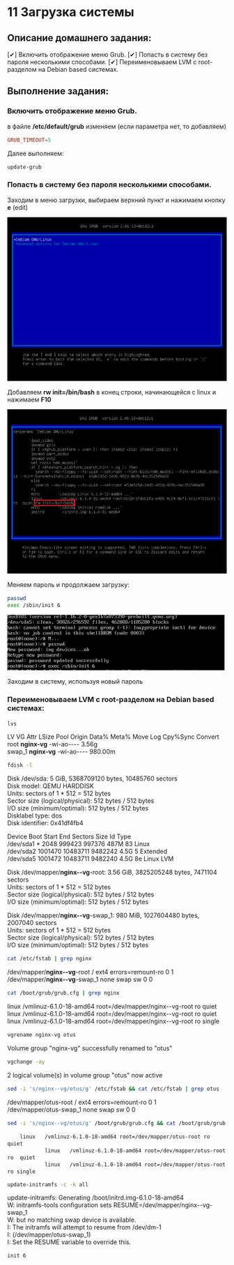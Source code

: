 # 11 Загрузка системы

## Описание домашнего задания:  
  [✔] Включить отображение меню Grub.
  [✔] Попасть в систему без пароля несколькими способами.
  [✔] Переименовываем LVM с root-разделом на Debian based системах.

## Выполнение задания:

### Включить отображение меню Grub.
в файле **/etc/default/grub** изменяем (если параметра нет, то добавляем)

```conf
GRUB_TIMEOUT=5
```

Далее выполняем:
```bash
update-grub
```

### Попасть в систему без пароля несколькими способами.

Заходим в меню загрузки, выбираем верхний пункт и нажимаем кнопку **e** (edit)

![root_password](./change_the_root_password_01.png)

Добавляем **rw init=/bin/bash** в конец строки, начинающейся с linux и нажимаем **F10**

![root_password](./change_the_root_password_02.png)

Меняем пароль и продолжаем загрузку:

```bash
passwd
exec /sbin/init 6
```

![root_password](./change_the_root_password_03.png)

Заходим в систему, используя новый пароль

### Переименовываем LVM с root-разделом на Debian based системах:

```bash
lvs
```  
LV     VG       Attr       LSize   Pool Origin Data%  Meta%  Move Log Cpy%Sync Convert  
root   **nginx-vg** -wi-ao----   3.56g  
swap_1 **nginx-vg** -wi-ao---- 980.00m  

```bash
fdisk -l
```  
Disk /dev/sda: 5 GiB, 5368709120 bytes, 10485760 sectors  
Disk model: QEMU HARDDISK  
Units: sectors of 1 * 512 = 512 bytes  
Sector size (logical/physical): 512 bytes / 512 bytes  
I/O size (minimum/optimal): 512 bytes / 512 bytes  
Disklabel type: dos  
Disk identifier: 0x41df4fb4  

Device     Boot   Start      End Sectors  Size Id Type  
/dev/sda1  *       2048   999423  997376  487M 83 Linux  
/dev/sda2       1001470 10483711 9482242  4.5G  5 Extended  
/dev/sda5       1001472 10483711 9482240  4.5G 8e Linux LVM  

Disk /dev/mapper/**nginx--vg**-root: 3.56 GiB, 3825205248 bytes, 7471104 sectors  
Units: sectors of 1 * 512 = 512 bytes  
Sector size (logical/physical): 512 bytes / 512 bytes  
I/O size (minimum/optimal): 512 bytes / 512 bytes  

Disk /dev/mapper/**nginx--vg**-swap_1: 980 MiB, 1027604480 bytes, 2007040 sectors  
Units: sectors of 1 * 512 = 512 bytes  
Sector size (logical/physical): 512 bytes / 512 bytes  
I/O size (minimum/optimal): 512 bytes / 512 bytes 

```bash
cat /etc/fstab | grep nginx
```  
/dev/mapper/**nginx--vg**-root /               ext4    errors=remount-ro 0       1  
/dev/mapper/**nginx--vg**-swap_1 none            swap    sw              0       0  

```bash
cat /boot/grub/grub.cfg | grep nginx
```  
linux   /vmlinuz-6.1.0-18-amd64 root=/dev/mapper/nginx--vg-root ro  quiet  
linux   /vmlinuz-6.1.0-18-amd64 root=/dev/mapper/nginx--vg-root ro  quiet  
linux   /vmlinuz-6.1.0-18-amd64 root=/dev/mapper/nginx--vg-root ro single  

```bash
vgrename nginx-vg otus
```  
  Volume group "nginx-vg" successfully renamed to "otus"

```bash
vgchange -ay
```  
  2 logical volume(s) in volume group "otus" now active

```bash
sed -i 's/nginx--vg/otus/g' /etc/fstab && cat /etc/fstab | grep otus
```  
/dev/mapper/otus-root /               ext4    errors=remount-ro 0       1  
/dev/mapper/otus-swap_1 none            swap    sw              0       0  

```bash
sed -i 's/nginx--vg/otus/g' /boot/grub/grub.cfg && cat /boot/grub/grub.cfg | grep otus
```  
        linux   /vmlinuz-6.1.0-18-amd64 root=/dev/mapper/otus-root ro  quiet
                linux   /vmlinuz-6.1.0-18-amd64 root=/dev/mapper/otus-root ro  quiet
                linux   /vmlinuz-6.1.0-18-amd64 root=/dev/mapper/otus-root ro single

```bash
update-initramfs -c -k all
```  
update-initramfs: Generating /boot/initrd.img-6.1.0-18-amd64  
W: initramfs-tools configuration sets RESUME=/dev/mapper/nginx--vg-swap_1  
W: but no matching swap device is available.  
I: The initramfs will attempt to resume from /dev/dm-1  
I: (/dev/mapper/otus-swap_1)  
I: Set the RESUME variable to override this.

```bash
init 6
```